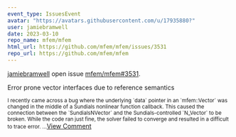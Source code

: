```yaml
---
event_type: IssuesEvent
avatar: "https://avatars.githubusercontent.com/u/17935880?"
user: jamiebramwell
date: 2023-03-10
repo_name: mfem/mfem
html_url: https://github.com/mfem/mfem/issues/3531
repo_url: https://github.com/mfem/mfem
---
```


<a href='https://github.com/jamiebramwell' target='_blank'>jamiebramwell</a> open issue <a href='https://github.com/mfem/mfem/issues/3531' target='_blank'>mfem/mfem#3531</a>.

<p>Error prone vector interfaces due to reference semantics</p><small>I recently came across a bug where the underlying `data` pointer in an `mfem::Vector` was changed in the middle of a Sundials nonlinear function callback. This caused the connection between the `SundialsNVector` and the Sundials-controlled `N_Vector` to be broken. While the code ran just fine, the solver failed to converge and resulted in a difficult to trace error....</small><a href='https://github.com/mfem/mfem/issues/3531' target='_blank'>View Comment</a>